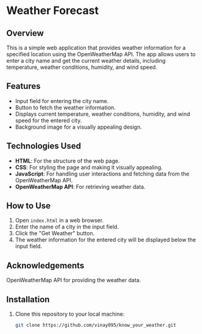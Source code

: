 # Weather Forecast

## Overview

This is a simple web application that provides weather information for a specified location using the OpenWeatherMap API. The app allows users to enter a city name and get the current weather details, including temperature, weather conditions, humidity, and wind speed.

## Features

- Input field for entering the city name.
- Button to fetch the weather information.
- Displays current temperature, weather conditions, humidity, and wind speed for the entered city.
- Background image for a visually appealing design.

## Technologies Used

- **HTML**: For the structure of the web page.
- **CSS**: For styling the page and making it visually appealing.
- **JavaScript**: For handling user interactions and fetching data from the OpenWeatherMap API.
- **OpenWeatherMap API**: For retrieving weather data.

## How to Use

1. Open `index.html` in a web browser.
2. Enter the name of a city in the input field.
3. Click the "Get Weather" button.
4. The weather information for the entered city will be displayed below the input field.

## Acknowledgements

OpenWeatherMap API for providing the weather data.

## Installation

1. Clone this repository to your local machine:
   ```bash
   git clone https://github.com/vinay095/know_your_weather.git
